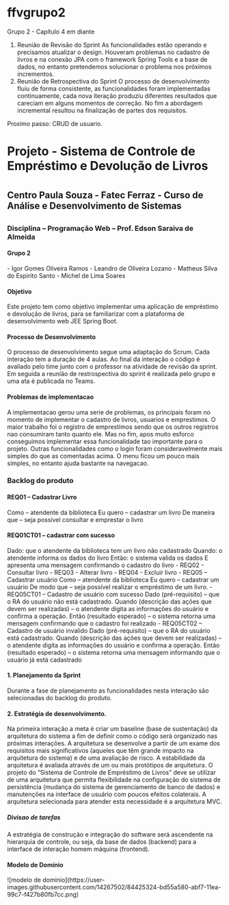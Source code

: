 # ffvgrupo2
Grupo 2 - Capítulo 4 em diante
1) Reunião de Revisão do Sprint
As funcionalidades estão operando e precisamos atualizar o design. Houveram problemas no cadastro de livros
e na conexão JPA com o framework Spring Tools e a base de dados, no entanto pretendemos solucionar o problema
nos próximos incrementos.
2) Reunião de Retrospectiva do Sprint
O processo de desenvolvimento fluiu de forma consistente, as funcionalidades foram implementadas continuamente,
cada nova iteração produziu diferentes resultados que careciam em alguns momentos de correção. No fim a abordagem
incremental resultou na finalização de partes dos requisitos.

Proximo passo: CRUD de usuario.
<h1>Projeto - Sistema de Controle de Empréstimo e Devolução de Livros<h1>
<h2>Centro Paula Souza - Fatec Ferraz - Curso de Análise e Desenvolvimento de Sistemas<h2>
<h3>Disciplina – Programação Web – Prof. Edson Saraiva de Almeida</h3>
<h4>Grupo 2</h4>
- Igor Gomes Oliveira Ramos
- Leandro de Oliveira Lozano
- Matheus Silva do Espirito Santo
- Michel de Lima Soares
  
<h4>Objetivo</h4>
<p>Este projeto tem como objetivo implementar uma aplicação de empréstimo e devolução de livros, para se familiarizar com a
plataforma de desenvolvimento web JEE Spring Boot.</p>
  
<h4>Processo de Desenvolvimento</h4>
O processo de desenvolvimento segue uma adaptação do Scrum. Cada interação tem a duração de 4 aulas. Ao final da interação o
código é avaliado pelo time junto com o professor na atividade de revisão da sprint. Em seguida a reunião de restrospectiva do sprint é
realizada pelo grupo e uma ata é publicada no Teams.

<h4>Problemas de implementacao</h4>
<p>A implementacao gerou uma serie de problemas, os principais foram no momento de implementar o cadastro de livros, usuarios e emprestimos.
O maior trabalho foi o registro de emprestimos sendo que os outros registros nao consumiram tanto quanto ele. Mas no fim, apos muito
esforco conseguimos implementar essa funcionalidade tao importante para o projeto. Outras funcionalidades como o login foram consideravelmente
mais simples do que as comentadas acima. O menu ficou um pouco mais simples, no entanto ajuda bastante na navegacao.</p>

<h3>Backlog do produto</h3>
<h4>REQ01 – Cadastrar Livro</h4>
Como – atendente da biblioteca
Eu quero – cadastrar um livro
De maneira que – seja possível consultar e emprestar o livro

<h4>REQ01CT01 – cadastrar com sucesso</h4>
Dado: que o atendente da biblioteca tem um livro não cadastrado
Quando: o atendente informa os dados do livro
Então: o sistema valida os dados E apresenta uma mensagem confirmando o cadastro do livro
- REQ02 - Consultar livro
- REQ03 - Alterar livro
- REQ04 - Excluir livro
- REQ05 – Cadastrar usuário
Como – atendente da biblioteca
Eu quero – cadastrar um usuário
De modo que – seja possível realizar o empréstimo de um livro.
- REQ05CT01 – Cadastro de usuário com sucesso
Dado (pré-requisito) – que o RA do usuário não está cadastrado.
Quando (descrição das ações que devem ser realizadas) – o atendente digita as informações do usuário e confirma a operação.
Então (resultado esperado) – o sistema retorna uma mensagem confirmando que o cadastro foi realizado
- REQ05CT02 – Cadastro de usuário invalido
Dado (pré-requisito) – que o RA do usuário está cadastrado.
Quando (descrição das ações que devem ser realizadas) – o atendente digita as informações do usuário e confirma a operação.
Então (resultado esperado) – o sistema retorna uma mensagem informando que o usuário já está cadastrado
<h4>1. Planejamento da Sprint</h4>
Durante a fase de planejamento as funcionalidades nesta interação são selecionadas do backlog do produto.
<h4>2. Estratégia de desenvolvimento.</h4>
Na primeira interação a meta é criar um baseline (base de sustentação) da arquitetura do sistema a fim de definir como o código será
organizado nas próximas interações. A arquitetura se desenvolve a partir de um exame dos requisitos mais significativos (aqueles que
têm grande impacto na arquitetura do sistema) e de uma avaliação de risco. A estabilidade da arquitetura é avaliada através de um ou
mais protótipos de arquitetura. O projeto do “Sistema de Controle de Empréstimo de Livros” deve se utilizar de uma arquitetura que
permita flexibilidade na configuração do sistema de persistência (mudança do sistema de gerenciamento de banco de dados) e
manutenções na interface de usuário com poucos efeitos colaterais. A arquitetura selecionada para atender esta necessidade é a
arquitetura MVC.
<h5>Divisao de tarefas</h5>
A estratégia de construção e integração do software será ascendente na hierarquia de controle, ou seja, da base de dados (backend) para
a interface de interação homem máquina (frontend).
<h4>Modelo de Domínio</h4>
![modelo de dominio](https://user-images.githubusercontent.com/14267502/84425324-bd55a580-abf7-11ea-99c7-f427b80fb7cc.png)
